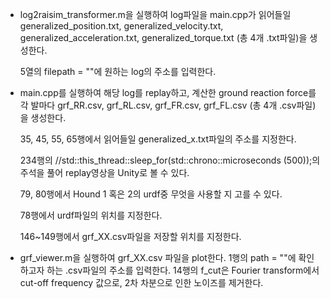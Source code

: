 * log2raisim_transformer.m을 실행하여 log파일을 main.cpp가 읽어들일 generalized_position.txt, generalized_velocity.txt, generalized_acceleration.txt, generalized_torque.txt (총 4개 .txt파일)을 생성한다.

  5열의 filepath = ""에 원하는 log의 주소를 입력한다.

* main.cpp를 실행하여 해당 log를 replay하고, 계산한 ground reaction force를 각 발마다 grf_RR.csv, grf_RL.csv, grf_FR.csv, grf_FL.csv (총 4개 .csv파일)을 생성한다.
  
  35, 45, 55, 65행에서 읽어들일 generalized_x.txt파일의 주소를 지정한다.
  
  234행의 //std::this_thread::sleep_for(std::chrono::microseconds (500));의 주석을 풀어 replay영상을 Unity로 볼 수 있다.
  
  79, 80행에서 Hound 1 혹은 2의 urdf중 무엇을 사용할 지 고를 수 있다.
  
  78행에서 urdf파일의 위치를 지정한다.
  
  146~149행에서 grf_XX.csv파일을 저장할 위치를 지정한다.

* grf_viewer.m을 실행하여 grf_XX.csv 파일을 plot한다.
  1행의 path = ""에 확인하고자 하는 .csv파일의 주소를 입력한다.
  14행의 f_cut은 Fourier transform에서 cut-off frequency 값으로, 2차 차분으로 인한 노이즈를 제거한다.
